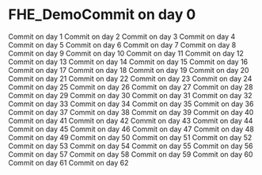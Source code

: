 # FHE_DemoCommit on day 0
Commit on day 1
Commit on day 2
Commit on day 3
Commit on day 4
Commit on day 5
Commit on day 6
Commit on day 7
Commit on day 8
Commit on day 9
Commit on day 10
Commit on day 11
Commit on day 12
Commit on day 13
Commit on day 14
Commit on day 15
Commit on day 16
Commit on day 17
Commit on day 18
Commit on day 19
Commit on day 20
Commit on day 21
Commit on day 22
Commit on day 23
Commit on day 24
Commit on day 25
Commit on day 26
Commit on day 27
Commit on day 28
Commit on day 29
Commit on day 30
Commit on day 31
Commit on day 32
Commit on day 33
Commit on day 34
Commit on day 35
Commit on day 36
Commit on day 37
Commit on day 38
Commit on day 39
Commit on day 40
Commit on day 41
Commit on day 42
Commit on day 43
Commit on day 44
Commit on day 45
Commit on day 46
Commit on day 47
Commit on day 48
Commit on day 49
Commit on day 50
Commit on day 51
Commit on day 52
Commit on day 53
Commit on day 54
Commit on day 55
Commit on day 56
Commit on day 57
Commit on day 58
Commit on day 59
Commit on day 60
Commit on day 61
Commit on day 62
